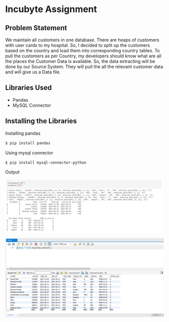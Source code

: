# Incubyte Assignment
## Problem Statement

We maintain all customers in one database. There are heaps of customers with user cards to my 
hospital. So, I decided to split up the customers based on the country and load them into 
corresponding country tables.
To pull the customers as per Country, my developers should know what are all the places the 
Customer Data is available. So, the data extracting will be done by our Source System. They will pull the all the relevant customer data and will give us a Data file.

## Libraries Used

- Pandas
- MySQL Connector

## Installing the Libraries

 Installing pandas

```sh
$ pip install pandas
```

Using mysql connector

```sh
$ pip install mysql-connector-python
```

Output

![](https://github.com/sayali1998/Incubyte-Assignment/blob/main/FilteredUsingCountryName.PNG)


![](https://github.com/sayali1998/Incubyte-Assignment/blob/main/Intermediate%20Data.PNG)




